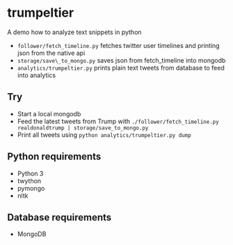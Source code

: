 # trumpeltier
A demo how to analyze text snippets in python

* `follower/fetch_timeline.py` fetches twitter user timelines and printing json from the native api
* `storage/save\_to_mongo.py` saves json from fetch\_timeline into mongodb
* `analytics/trumpeltier.py` prints plain text tweets from database to feed into analytics

## Try

* Start a local mongodb
* Feed the latest tweets from Trump with `./follower/fetch_timeline.py realdonaldtrump | storage/save_to_mongo.py`
* Print all tweets using `python analytics/trumpeltier.py dump`

## Python requirements

* Python 3
* twython
* pymongo
* nltk

## Database requirements

* MongoDB